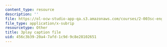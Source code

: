 ```yaml
---
content_type: resource
description: ''
file: https://ol-ocw-studio-app-qa.s3.amazonaws.com/courses/2-003sc-engineering-dynamics-fall-2011/456c3b3920a47afd1c9d9c8e28102651_d00XI_UTKQo.srt
file_type: application/x-subrip
resourcetype: Other
title: 3play caption file
uid: 456c3b39-20a4-7afd-1c9d-9c8e28102651
---
```

